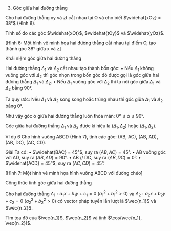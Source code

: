3. Góc giữa hai đường thẳng

Cho hai đường thẳng xy và zt cắt nhau tại O và cho biết $\widehat{xOz} = 38°$ (Hình 6).

Tính số đo các góc $\widehat{xOt}$, $\widehat{tOy}$ và $\widehat{yOz}$.

[Hình 6: Một hình vẽ minh họa hai đường thẳng cắt nhau tại điểm O, tạo thành góc 38° giữa x và z]

Khái niệm góc giữa hai đường thẳng

Hai đường thẳng $\Delta_1$ và $\Delta_2$ cắt nhau tạo thành bốn góc:
• Nếu $\Delta_1$ không vuông góc với $\Delta_2$ thì góc nhọn trong bốn góc đó được gọi là góc giữa hai đường thẳng $\Delta_1$ và $\Delta_2$.
• Nếu $\Delta_1$ vuông góc với $\Delta_2$ thì ta nói góc giữa $\Delta_1$ và $\Delta_2$ bằng 90°.

Ta quy ước: Nếu $\Delta_1$ và $\Delta_2$ song song hoặc trùng nhau thì góc giữa $\Delta_1$ và $\Delta_2$ bằng 0°.

Như vậy góc α giữa hai đường thẳng luôn thỏa mãn: $0° ≤ α ≤ 90°$.

Góc giữa hai đường thẳng $\Delta_1$ và $\Delta_2$ được kí hiệu là $(\Delta_1, \Delta_2)$ hoặc $(\Delta_1, \Delta_2)$.

Ví dụ 6
Cho hình vuông ABCD (Hình 7), tính các góc:
(AB, AC), (AB, AD), (AB, DC), (AC, CD).

Giải
Ta có:
• $\widehat{BAC} = 45°$, suy ra $(AB, AC) = 45°$.
• AB vuông góc với AD, suy ra $(AB, AD) = 90°$.
• AB // DC, suy ra $(AB, DC) = 0°$.
• $\widehat{ACD} = 45°$, suy ra $(AC, CD) = 45°$.

[Hình 7: Một hình vẽ minh họa hình vuông ABCD với đường chéo]

Công thức tính góc giữa hai đường thẳng

Cho hai đường thẳng
$\Delta_1: a_1x + b_1y + c_1 = 0$ $(a_1^2 + b_1^2 > 0)$ và $\Delta_2: a_2x + b_2y + c_2 = 0$ $(a_2^2 + b_2^2 > 0)$
có vector pháp tuyến lần lượt là $\vec{n_1}$ và $\vec{n_2}$.

Tìm tọa độ của $\vec{n_1}$, $\vec{n_2}$ và tính $\cos(\vec{n_1}, \vec{n_2})$.